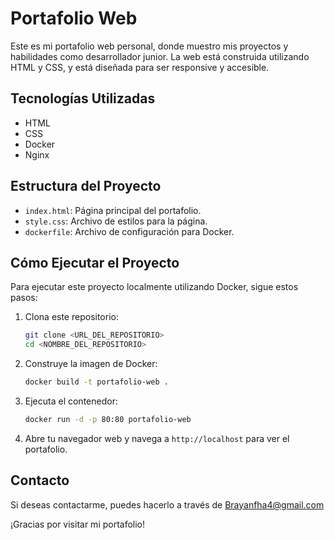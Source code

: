 # Portafolio Web

Este es mi portafolio web personal, donde muestro mis proyectos y habilidades como desarrollador junior. La web está construida utilizando HTML y CSS, 
y está diseñada para ser responsive y accesible.

## Tecnologías Utilizadas

- HTML
- CSS
- Docker
- Nginx

## Estructura del Proyecto

- `index.html`: Página principal del portafolio.
- `style.css`: Archivo de estilos para la página.
- `dockerfile`: Archivo de configuración para Docker.

## Cómo Ejecutar el Proyecto

Para ejecutar este proyecto localmente utilizando Docker, sigue estos pasos:

1. Clona este repositorio:
    ```sh
    git clone <URL_DEL_REPOSITORIO>
    cd <NOMBRE_DEL_REPOSITORIO>
    ```

2. Construye la imagen de Docker:
    ```sh
    docker build -t portafolio-web .
    ```

3. Ejecuta el contenedor:
    ```sh
    docker run -d -p 80:80 portafolio-web
    ```

4. Abre tu navegador web y navega a `http://localhost` para ver el portafolio.

## Contacto

Si deseas contactarme, puedes hacerlo a través de Brayanfha4@gmail.com

¡Gracias por visitar mi portafolio!
